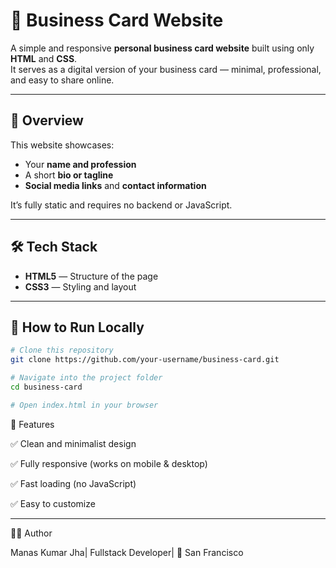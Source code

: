 # 💼 Business Card Website

A simple and responsive **personal business card website** built using only **HTML** and **CSS**.  
It serves as a digital version of your business card — minimal, professional, and easy to share online.

---

## 🧠 Overview

This website showcases:
- Your **name and profession**  
- A short **bio or tagline**  
- **Social media links** and **contact information**  

It’s fully static and requires no backend or JavaScript.

---

## 🛠️ Tech Stack

- **HTML5** — Structure of the page  
- **CSS3** — Styling and layout  

---


## 🧰 How to Run Locally

```bash
# Clone this repository
git clone https://github.com/your-username/business-card.git

# Navigate into the project folder
cd business-card

# Open index.html in your browser
```
🌟 Features

✅ Clean and minimalist design

✅ Fully responsive (works on mobile & desktop)

✅ Fast loading (no JavaScript)

✅ Easy to customize

---

👨‍💻 Author

Manas Kumar Jha|
Fullstack Developer|
📍 San Francisco
